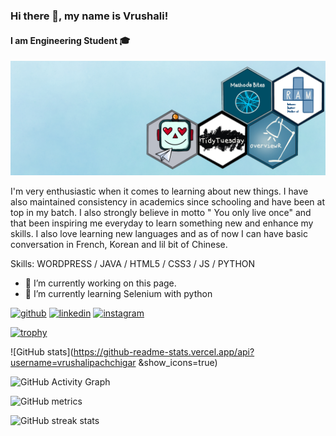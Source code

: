### Hi there 👋, my name is Vrushali!
#### I am Engineering Student :mortar_board:
![I am Engineering Student :mortar_board:](https://raw.githubusercontent.com/cosimameyer/cosimameyer/master/img/background_smaller.jpg)

I'm very enthusiastic when it comes to learning about new things. I have also maintained consistency in academics since schooling and have been at top in my batch. I also strongly believe in motto " You only live once" and that been inspiring me everyday to learn something new and enhance my skills. I also love learning new languages and as of now I can have basic conversation in French, Korean and lil bit of Chinese. 

Skills: WORDPRESS / JAVA / HTML5 / CSS3 / JS / PYTHON

- 🔭 I’m currently working on this page. 
- 🌱 I’m currently learning Selenium with python 


[<img src='https://cdn.jsdelivr.net/npm/simple-icons@3.0.1/icons/github.svg' alt='github' height='40'>](https://github.com/vrushalipachchigar )  [<img src='https://cdn.jsdelivr.net/npm/simple-icons@3.0.1/icons/linkedin.svg' alt='linkedin' height='40'>](https://www.linkedin.com/in/https://www.linkedin.com/in/vrushali-pachchigar-4a70431a2//)  [<img src='https://cdn.jsdelivr.net/npm/simple-icons@3.0.1/icons/instagram.svg' alt='instagram' height='40'>](https://www.instagram.com/vrushxlii/)  

[![trophy](https://github-profile-trophy.vercel.app/?username=vrushalipachchigar )](https://github.com/ryo-ma/github-profile-trophy)

![GitHub stats](https://github-readme-stats.vercel.app/api?username=vrushalipachchigar &show_icons=true)  

![GitHub Activity Graph](https://activity-graph.herokuapp.com/graph?username=vrushalipachchigar )  

![GitHub metrics](https://metrics.lecoq.io/vrushalipachchigar )  

![GitHub streak stats](https://github-readme-streak-stats.herokuapp.com/?user=vrushalipachchigar )  

